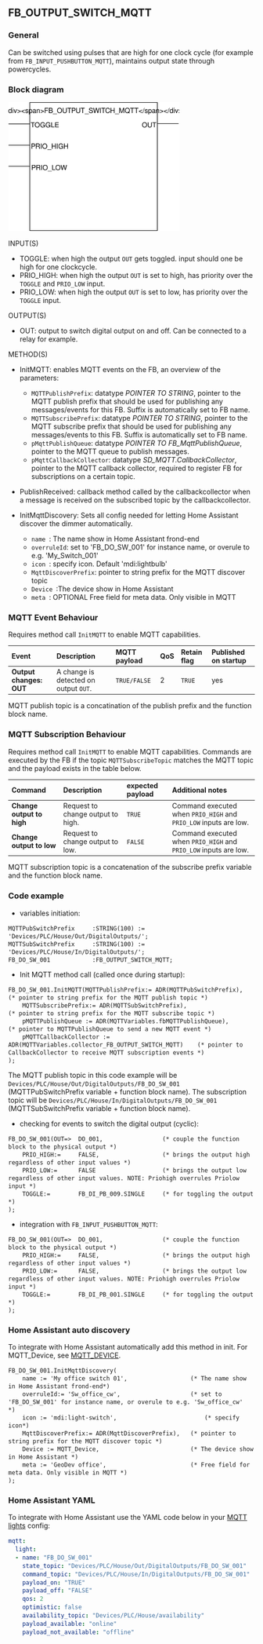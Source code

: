 ## FB_OUTPUT_SWITCH_MQTT

### __General__
Can be switched using pulses that are high for one clock cycle (for example from `FB_INPUT_PUSHBUTTON_MQTT`), maintains output state through powercycles.

### __Block diagram__

<img src="../_img/FB_OUTPUT_SWITCH_MQTT.svg" width="350">

INPUT(S)
- TOGGLE: when high the output `OUT` gets toggled. input should one be high for one clockcycle.
- PRIO_HIGH: when high the output `OUT` is set to high, has priority over the `TOGGLE` and `PRIO_LOW` input.
- PRIO_LOW: when high the output `OUT` is set to low, has priority over the `TOGGLE` input.

OUTPUT(S)
- OUT: output to switch digital output on and off. Can be connected to a relay for example. 

METHOD(S)
- InitMQTT: enables MQTT events on the FB, an overview of the parameters:
    - `MQTTPublishPrefix`: datatype *POINTER TO STRING*, pointer to the MQTT publish prefix that should be used for publishing any messages/events for this FB. Suffix is automatically set to FB name. 
    - `MQTTSubscribePrefix`: datatype *POINTER TO STRING*, pointer to the MQTT subscribe prefix that should be used for publishing any messages/events to this FB. Suffix is automatically set to FB name. 
    - `pMqttPublishQueue`: datatype *POINTER TO FB_MqttPublishQueue*, pointer to the MQTT queue to publish messages.
    - `pMqttCallbackCollector`: datatype *SD_MQTT.CallbackCollector*, pointer to the MQTT callback collector, required to register FB for subscriptions on a certain topic.
    
- PublishReceived: callback method called by the callbackcollector when a message is received on the subscribed topic by the callbackcollector.

- InitMqttDiscovery: Sets all config needed for letting Home Assistant discover the dimmer automatically.
	- `name `: The name show in Home Assistant frond-end
	- `overruleId`: set to 'FB_DO_SW_001' for instance name, or overule to e.g. 'My_Switch_001'  
	- `icon `: specify icon. Default 'mdi:lightbulb'
	- `MqttDiscoverPrefix`:  pointer to string prefix for the MQTT discover topic 
	- `Device `:The device show in Home Assistant 
	- `meta `: OPTIONAL Free field for meta data. Only visible in MQTT 

### __MQTT Event Behaviour__
Requires method call `InitMQTT` to enable MQTT capabilities.

| Event | Description | MQTT payload | QoS | Retain flag | Published on startup |
|:-------------|:------------------|:------------------|:------------------|:--------------------------|:--------------------------|
| **Output changes: OUT**   | A change is detected on output `OUT`. | `TRUE/FALSE` | 2 | `TRUE` | yes

MQTT publish topic is a concatination of the publish prefix and the function block name. 

### __MQTT Subscription Behaviour__
Requires method call `InitMQTT` to enable MQTT capabilities.
Commands are executed by the FB if the topic `MQTTSubscribeTopic` matches the MQTT topic and the payload exists in the table below.

| Command | Description | expected payload | Additional notes | 
|:-------------|:------------------|:------------------|:------------------|
| **Change output to high** | Request to change output to high. | `TRUE` | Command executed when `PRIO_HIGH` and `PRIO_LOW` inputs are low.
| **Change output to low** | Request to change output to low. | `FALSE` | Command executed when `PRIO_HIGH` and `PRIO_LOW` inputs are low.

MQTT subscription topic is a concatenation of the subscribe prefix variable and the function block name. 

### __Code example__

- variables initiation:
```
MQTTPubSwitchPrefix     :STRING(100) := 'Devices/PLC/House/Out/DigitalOutputs/';
MQTTSubSwitchPrefix     :STRING(100) := 'Devices/PLC/House/In/DigitalOutputs/';
FB_DO_SW_001            :FB_OUTPUT_SWITCH_MQTT;
```

- Init MQTT method call (called once during startup):
```
FB_DO_SW_001.InitMQTT(MQTTPublishPrefix:= ADR(MQTTPubSwitchPrefix),                 (* pointer to string prefix for the MQTT publish topic *)
    MQTTSubscribePrefix:= ADR(MQTTSubSwitchPrefix),                                 (* pointer to string prefix for the MQTT subscribe topic *)
    pMQTTPublishQueue := ADR(MQTTVariables.fbMQTTPublishQueue),                     (* pointer to MQTTPublishQueue to send a new MQTT event *)
    pMQTTCallbackCollector := ADR(MQTTVariables.collector_FB_OUTPUT_SWITCH_MQTT)    (* pointer to CallbackCollector to receive MQTT subscription events *)
);
```
The MQTT publish topic in this code example will be `Devices/PLC/House/Out/DigitalOutputs/FB_DO_SW_001` (MQTTPubSwitchPrefix variable + function block name). The subscription topic will be `Devices/PLC/House/In/DigitalOutputs/FB_DO_SW_001` (MQTTSubSwitchPrefix variable + function block name).


- checking for events to switch the digital output (cyclic):
```
FB_DO_SW_001(OUT=>  DO_001,                 (* couple the function block to the physical output *)
    PRIO_HIGH:=     FALSE,                  (* brings the output high regardless of other input values *)
    PRIO_LOW:=      FALSE                   (* brings the output low regardless of other input values. NOTE: Priohigh overrules Priolow input *)
    TOGGLE:=        FB_DI_PB_009.SINGLE     (* for toggling the output *)	
);
```

- integration with `FB_INPUT_PUSHBUTTON_MQTT`:
```
FB_DO_SW_001(OUT=>  DO_001,                 (* couple the function block to the physical output *)
    PRIO_HIGH:=     FALSE,                  (* brings the output high regardless of other input values *)
    PRIO_LOW:=      FALSE,                  (* brings the output low regardless of other input values. NOTE: Priohigh overrules Priolow input *)
    TOGGLE:=        FB_DI_PB_001.SINGLE     (* for toggling the output *)	
);
```

### **Home Assistant auto discovery**

To integrate with Home Assistant automatically add this method in init. For MQTT_Device, see [MQTT_DEVICE](FB_MQTT_DEVICE.md).

```
FB_DO_SW_001.InitMqttDiscovery(
	name := 'My office switch 01',					(* The name show in Home Assistant frond-end*)
	overruleId:= 'Sw_office_cw', 					(* set to 'FB_DO_SW_001' for instance name, or overule to e.g. 'Sw_office_cw'  *)
	icon := 'mdi:light-switch',  						(* specify icon*)
	MqttDiscoverPrefix:= ADR(MqttDiscoverPrefix),   (* pointer to string prefix for the MQTT discover topic *)
	Device := MQTT_Device,							(* The device show in Home Assistant *)
	meta := 'GeoDev office',						(* Free field for meta data. Only visible in MQTT *)
);
```

### __Home Assistant YAML__
To integrate with Home Assistant use the YAML code below in your [MQTT lights](https://www.home-assistant.io/components/light.mqtt/) config:

```YAML
mqtt:
  light:
  - name: "FB_DO_SW_001"
    state_topic: "Devices/PLC/House/Out/DigitalOutputs/FB_DO_SW_001"
    command_topic: "Devices/PLC/House/In/DigitalOutputs/FB_DO_SW_001"
    payload_on: "TRUE"
    payload_off: "FALSE"
    qos: 2
    optimistic: false
    availability_topic: "Devices/PLC/House/availability"
    payload_available: "online"
    payload_not_available: "offline"
```